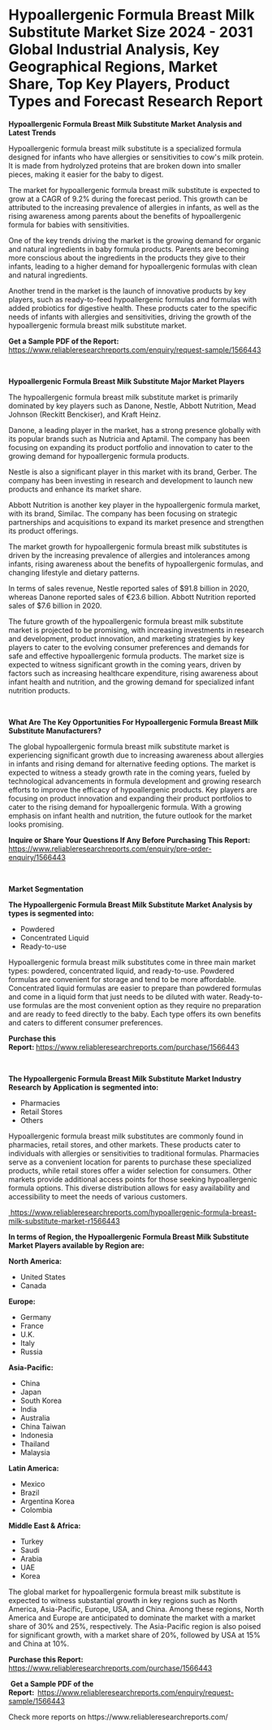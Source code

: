 <p><h1>Hypoallergenic Formula Breast Milk Substitute Market Size 2024 - 2031 Global Industrial Analysis, Key Geographical Regions, Market Share, Top Key Players, Product Types and Forecast Research Report</h1></p><p><strong>Hypoallergenic Formula Breast Milk Substitute Market Analysis and Latest Trends</strong></p>
<p><p>Hypoallergenic formula breast milk substitute is a specialized formula designed for infants who have allergies or sensitivities to cow's milk protein. It is made from hydrolyzed proteins that are broken down into smaller pieces, making it easier for the baby to digest.</p><p>The market for hypoallergenic formula breast milk substitute is expected to grow at a CAGR of 9.2% during the forecast period. This growth can be attributed to the increasing prevalence of allergies in infants, as well as the rising awareness among parents about the benefits of hypoallergenic formula for babies with sensitivities.</p><p>One of the key trends driving the market is the growing demand for organic and natural ingredients in baby formula products. Parents are becoming more conscious about the ingredients in the products they give to their infants, leading to a higher demand for hypoallergenic formulas with clean and natural ingredients.</p><p>Another trend in the market is the launch of innovative products by key players, such as ready-to-feed hypoallergenic formulas and formulas with added probiotics for digestive health. These products cater to the specific needs of infants with allergies and sensitivities, driving the growth of the hypoallergenic formula breast milk substitute market.</p></p>
<p><strong>Get a Sample PDF of the Report:&nbsp;</strong> <a href="https://www.reliableresearchreports.com/enquiry/request-sample/1566443">https://www.reliableresearchreports.com/enquiry/request-sample/1566443</a></p>
<p>&nbsp;</p>
<p><strong>Hypoallergenic Formula Breast Milk Substitute Major Market Players</strong></p>
<p><p>The hypoallergenic formula breast milk substitute market is primarily dominated by key players such as Danone, Nestle, Abbott Nutrition, Mead Johnson (Reckitt Benckiser), and Kraft Heinz. </p><p>Danone, a leading player in the market, has a strong presence globally with its popular brands such as Nutricia and Aptamil. The company has been focusing on expanding its product portfolio and innovation to cater to the growing demand for hypoallergenic formula products. </p><p>Nestle is also a significant player in this market with its brand, Gerber. The company has been investing in research and development to launch new products and enhance its market share. </p><p>Abbott Nutrition is another key player in the hypoallergenic formula market, with its brand, Similac. The company has been focusing on strategic partnerships and acquisitions to expand its market presence and strengthen its product offerings. </p><p>The market growth for hypoallergenic formula breast milk substitutes is driven by the increasing prevalence of allergies and intolerances among infants, rising awareness about the benefits of hypoallergenic formulas, and changing lifestyle and dietary patterns. </p><p>In terms of sales revenue, Nestle reported sales of $91.8 billion in 2020, whereas Danone reported sales of €23.6 billion. Abbott Nutrition reported sales of $7.6 billion in 2020. </p><p>The future growth of the hypoallergenic formula breast milk substitute market is projected to be promising, with increasing investments in research and development, product innovation, and marketing strategies by key players to cater to the evolving consumer preferences and demands for safe and effective hypoallergenic formula products. The market size is expected to witness significant growth in the coming years, driven by factors such as increasing healthcare expenditure, rising awareness about infant health and nutrition, and the growing demand for specialized infant nutrition products.</p></p>
<p>&nbsp;</p>
<p><strong>What Are The Key Opportunities For Hypoallergenic Formula Breast Milk Substitute Manufacturers?</strong></p>
<p><p>The global hypoallergenic formula breast milk substitute market is experiencing significant growth due to increasing awareness about allergies in infants and rising demand for alternative feeding options. The market is expected to witness a steady growth rate in the coming years, fueled by technological advancements in formula development and growing research efforts to improve the efficacy of hypoallergenic products. Key players are focusing on product innovation and expanding their product portfolios to cater to the rising demand for hypoallergenic formula. With a growing emphasis on infant health and nutrition, the future outlook for the market looks promising.</p></p>
<p><strong>Inquire or Share Your Questions If Any Before Purchasing This Report:</strong> <a href="https://www.reliableresearchreports.com/enquiry/pre-order-enquiry/1566443">https://www.reliableresearchreports.com/enquiry/pre-order-enquiry/1566443</a></p>
<p>&nbsp;</p>
<p><strong>Market Segmentation</strong></p>
<p><strong>The Hypoallergenic Formula Breast Milk Substitute Market Analysis by types is segmented into:</strong></p>
<p><ul><li>Powdered</li><li>Concentrated Liquid</li><li>Ready-to-use</li></ul></p>
<p><p>Hypoallergenic formula breast milk substitutes come in three main market types: powdered, concentrated liquid, and ready-to-use. Powdered formulas are convenient for storage and tend to be more affordable. Concentrated liquid formulas are easier to prepare than powdered formulas and come in a liquid form that just needs to be diluted with water. Ready-to-use formulas are the most convenient option as they require no preparation and are ready to feed directly to the baby. Each type offers its own benefits and caters to different consumer preferences.</p></p>
<p><strong>Purchase this Report:&nbsp;</strong><a href="https://www.reliableresearchreports.com/purchase/1566443">https://www.reliableresearchreports.com/purchase/1566443</a></p>
<p>&nbsp;</p>
<p><strong>The Hypoallergenic Formula Breast Milk Substitute Market Industry Research by Application is segmented into:</strong></p>
<p><ul><li>Pharmacies</li><li>Retail Stores</li><li>Others</li></ul></p>
<p><p>Hypoallergenic formula breast milk substitutes are commonly found in pharmacies, retail stores, and other markets. These products cater to individuals with allergies or sensitivities to traditional formulas. Pharmacies serve as a convenient location for parents to purchase these specialized products, while retail stores offer a wider selection for consumers. Other markets provide additional access points for those seeking hypoallergenic formula options. This diverse distribution allows for easy availability and accessibility to meet the needs of various customers.</p></p>
<p><a href="https://www.reliableresearchreports.com/hypoallergenic-formula-breast-milk-substitute-market-r1566443">&nbsp;https://www.reliableresearchreports.com/hypoallergenic-formula-breast-milk-substitute-market-r1566443</a></p>
<p><strong>In terms of Region, the Hypoallergenic Formula Breast Milk Substitute Market Players available by Region are:</strong></p>
<p>
    <p> <strong> North America: </strong>
        <ul>
            <li>United States</li>
            <li>Canada</li>
        </ul>
        </p> 
    <p> <strong> Europe: </strong>
        <ul>
            <li>Germany</li>
            <li>France</li>
            <li>U.K.</li>
            <li>Italy</li>
            <li>Russia</li>
        </ul>
        </p> 
    <p> <strong> Asia-Pacific: </strong>
        <ul>
            <li>China</li>
            <li>Japan</li>
            <li>South Korea</li>
            <li>India</li>
            <li>Australia</li>
            <li>China Taiwan</li>
            <li>Indonesia</li>
            <li>Thailand</li>
            <li>Malaysia</li>
        </ul>
        </p> 
    <p> <strong> Latin America: </strong>
        <ul>
            <li>Mexico</li>
            <li>Brazil</li>
            <li>Argentina Korea</li>
            <li>Colombia</li>
        </ul>
        </p> 
    <p> <strong> Middle East & Africa: </strong>
        <ul>
            <li>Turkey</li>
            <li>Saudi</li>
            <li>Arabia</li>
            <li>UAE</li>
            <li>Korea</li>
        </ul>
    </p>
    </p>
<p><p>The global market for hypoallergenic formula breast milk substitute is expected to witness substantial growth in key regions such as North America, Asia-Pacific, Europe, USA, and China. Among these regions, North America and Europe are anticipated to dominate the market with a market share of 30% and 25%, respectively. The Asia-Pacific region is also poised for significant growth, with a market share of 20%, followed by USA at 15% and China at 10%.</p></p>
<p><strong>Purchase this Report: </strong><a href="https://www.reliableresearchreports.com/purchase/1566443">https://www.reliableresearchreports.com/purchase/1566443</a></p>
<p>&nbsp;<strong>Get a Sample PDF of the Report:&nbsp;&nbsp;</strong><a href="https://www.reliableresearchreports.com/enquiry/request-sample/1566443">https://www.reliableresearchreports.com/enquiry/request-sample/1566443</a></p>
<p><strong></strong></p>
<p>Check more reports on https://www.reliableresearchreports.com/</p>